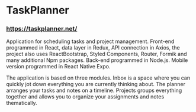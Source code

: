 # TaskPlanner

### https://taskplanner.net/

Application for scheduling tasks and project management. Front-end programmed in React, data layer in Redux, API connection in Axios, the project also uses ReactBootstrap, Styled Components, Router, Formik and many additional Npm packages. Back-end programmed in Node.js. Mobile version programmed in React Native Expo.

The application is based on three modules. Inbox is a space where you can quickly jot down everything you are currently thinking about. The planner arranges your tasks and notes on a timeline. Projects groups everything together and allows you to organize your assignments and notes thematically.
